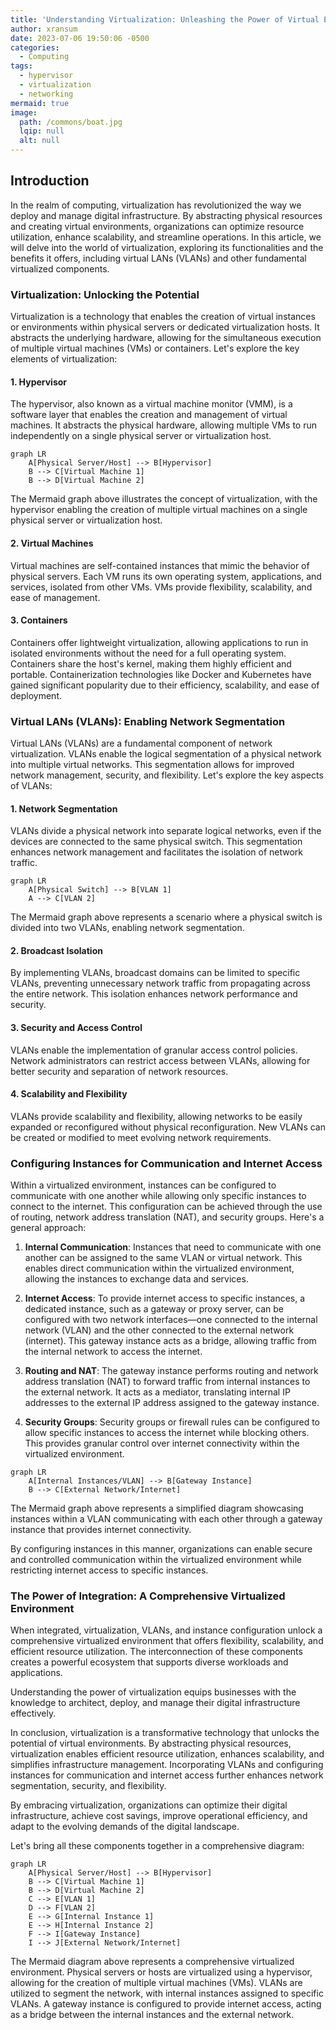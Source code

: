 ```yaml
---
title: 'Understanding Virtualization: Unleashing the Power of Virtual Environments'
author: xransum
date: 2023-07-06 19:50:06 -0500
categories:
  - Computing
tags:
  - hypervisor
  - virtualization
  - networking
mermaid: true
image:
  path: /commons/boat.jpg
  lqip: null
  alt: null
---
```


## Introduction

In the realm of computing, virtualization has revolutionized the way we deploy and manage digital infrastructure. By abstracting physical resources and creating virtual environments, organizations can optimize resource utilization, enhance scalability, and streamline operations. In this article, we will delve into the world of virtualization, exploring its functionalities and the benefits it offers, including virtual LANs (VLANs) and other fundamental virtualized components.

### Virtualization: Unlocking the Potential

Virtualization is a technology that enables the creation of virtual instances or environments within physical servers or dedicated virtualization hosts. It abstracts the underlying hardware, allowing for the simultaneous execution of multiple virtual machines (VMs) or containers. Let's explore the key elements of virtualization:

#### 1. Hypervisor

The hypervisor, also known as a virtual machine monitor (VMM), is a software layer that enables the creation and management of virtual machines. It abstracts the physical hardware, allowing multiple VMs to run independently on a single physical server or virtualization host.

```mermaid
graph LR
    A[Physical Server/Host] --> B[Hypervisor]
    B --> C[Virtual Machine 1]
    B --> D[Virtual Machine 2]
```

The Mermaid graph above illustrates the concept of virtualization, with the hypervisor enabling the creation of multiple virtual machines on a single physical server or virtualization host.

#### 2. Virtual Machines

Virtual machines are self-contained instances that mimic the behavior of physical servers. Each VM runs its own operating system, applications, and services, isolated from other VMs. VMs provide flexibility, scalability, and ease of management.

#### 3. Containers

Containers offer lightweight virtualization, allowing applications to run in isolated environments without the need for a full operating system. Containers share the host's kernel, making them highly efficient and portable. Containerization technologies like Docker and Kubernetes have gained significant popularity due to their efficiency, scalability, and ease of deployment.

### Virtual LANs (VLANs): Enabling Network Segmentation

Virtual LANs (VLANs) are a fundamental component of network virtualization. VLANs enable the logical segmentation of a physical network into multiple virtual networks. This segmentation allows for improved network management, security, and flexibility. Let's explore the key aspects of VLANs:

#### 1. Network Segmentation

VLANs divide a physical network into separate logical networks, even if the devices are connected to the same physical switch. This segmentation enhances network management and facilitates the isolation of network traffic.

```mermaid
graph LR
    A[Physical Switch] --> B[VLAN 1]
    A --> C[VLAN 2]
```

The Mermaid graph above represents a scenario where a physical switch is divided into two VLANs, enabling network segmentation.

#### 2. Broadcast Isolation

By implementing VLANs, broadcast domains can be limited to specific VLANs, preventing unnecessary network traffic from propagating across the entire network. This isolation enhances network performance and security.

#### 3. Security and Access Control

VLANs enable the implementation of granular access control policies. Network administrators can restrict access between VLANs, allowing for better security and separation of network resources.

#### 4. Scalability and Flexibility

VLANs provide scalability and flexibility, allowing networks to be easily expanded or reconfigured without physical reconfiguration. New VLANs can be created or modified to meet evolving network requirements.

### Configuring Instances for Communication and Internet Access

Within a virtualized environment, instances can be configured to communicate with one another while allowing only specific instances to connect to the internet. This configuration can be achieved through the use of routing, network address translation (NAT), and security groups. Here's a general approach:

1. **Internal Communication**: Instances that need to communicate with one another can be assigned to the same VLAN or virtual network. This enables direct communication within the virtualized environment, allowing the instances to exchange data and services.

2. **Internet Access**: To provide internet access to specific instances, a dedicated instance, such as a gateway or proxy server, can be configured with two network interfaces—one connected to the internal network (VLAN) and the other connected to the external network (internet). This gateway instance acts as a bridge, allowing traffic from the internal network to access the internet.

3. **Routing and NAT**: The gateway instance performs routing and network address translation (NAT) to forward traffic from internal instances to the external network. It acts as a mediator, translating internal IP addresses to the external IP address assigned to the gateway instance.

4. **Security Groups**: Security groups or firewall rules can be configured to allow specific instances to access the internet while blocking others. This provides granular control over internet connectivity within the virtualized environment.

```mermaid
graph LR
    A[Internal Instances/VLAN] --> B[Gateway Instance]
    B --> C[External Network/Internet]
```

The Mermaid graph above represents a simplified diagram showcasing instances within a VLAN communicating with each other through a gateway instance that provides internet connectivity.

By configuring instances in this manner, organizations can enable secure and controlled communication within the virtualized environment while restricting internet access to specific instances.

### The Power of Integration: A Comprehensive Virtualized Environment

When integrated, virtualization, VLANs, and instance configuration unlock a comprehensive virtualized environment that offers flexibility, scalability, and efficient resource utilization. The interconnection of these components creates a powerful ecosystem that supports diverse workloads and applications.

Understanding the power of virtualization equips businesses with the knowledge to architect, deploy, and manage their digital infrastructure effectively.

In conclusion, virtualization is a transformative technology that unlocks the potential of virtual environments. By abstracting physical resources, virtualization enables efficient resource utilization, enhances scalability, and simplifies infrastructure management. Incorporating VLANs and configuring instances for communication and internet access further enhances network segmentation, security, and flexibility.

By embracing virtualization, organizations can optimize their digital infrastructure, achieve cost savings, improve operational efficiency, and adapt to the evolving demands of the digital landscape.

Let's bring all these components together in a comprehensive diagram:

```mermaid
graph LR
    A[Physical Server/Host] --> B[Hypervisor]
    B --> C[Virtual Machine 1]
    B --> D[Virtual Machine 2]
    C --> E[VLAN 1]
    D --> F[VLAN 2]
    E --> G[Internal Instance 1]
    E --> H[Internal Instance 2]
    F --> I[Gateway Instance]
    I --> J[External Network/Internet]
```

The Mermaid diagram above represents a comprehensive virtualized environment. Physical servers or hosts are virtualized using a hypervisor, allowing for the creation of multiple virtual machines (VMs). VLANs are utilized to segment the network, with internal instances assigned to specific VLANs. A gateway instance is configured to provide internet access, acting as a bridge between the internal instances and the external network.


